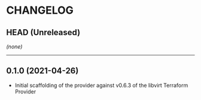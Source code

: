 CHANGELOG
=========

## HEAD (Unreleased)
_(none)_

---

## 0.1.0 (2021-04-26)
* Initial scaffolding of the provider against v0.6.3 of the libvirt Terraform Provider 
